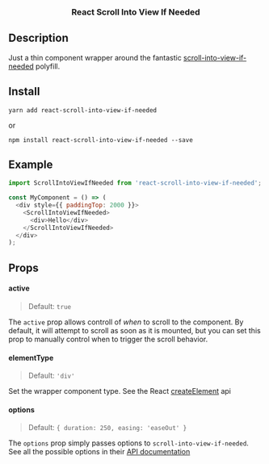 <h3 align="center">
  React Scroll Into View If Needed
</h3>

## Description

Just a thin component wrapper around the fantastic [scroll-into-view-if-needed](https://www.npmjs.com/package/scroll-into-view-if-needed) polyfill.

## Install

`yarn add react-scroll-into-view-if-needed`

or

`npm install react-scroll-into-view-if-needed --save`

## Example

```js
import ScrollIntoViewIfNeeded from 'react-scroll-into-view-if-needed';

const MyComponent = () => (
  <div style={{ paddingTop: 2000 }}>
    <ScrollIntoViewIfNeeded>
      <div>Hello</div>
    </ScrollIntoViewIfNeeded>
  </div>
);
```

## Props

#### active
> Default: `true`

The `active` prop allows controll of _when_ to scroll to the component. By default, it will attempt to scroll as soon as it is mounted, but you can set this prop to manually control when to trigger the scroll behavior.

#### elementType
> Default: `'div'`

Set the wrapper component type. See the React [createElement](https://reactjs.org/docs/react-api.html#createelement) api

#### options
> Default: `{ duration: 250, easing: 'easeOut' }`

The `options` prop simply passes options to `scroll-into-view-if-needed`. See all the possible options in their [API documentation](https://www.npmjs.com/package/scroll-into-view-if-needed#api)
